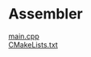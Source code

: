 # Assembler

<body><a href="exportToHTML/main.cpp.html">main.cpp</a><br /><a href="exportToHTML/CMakeLists.txt.html">CMakeLists.txt</a><br />
